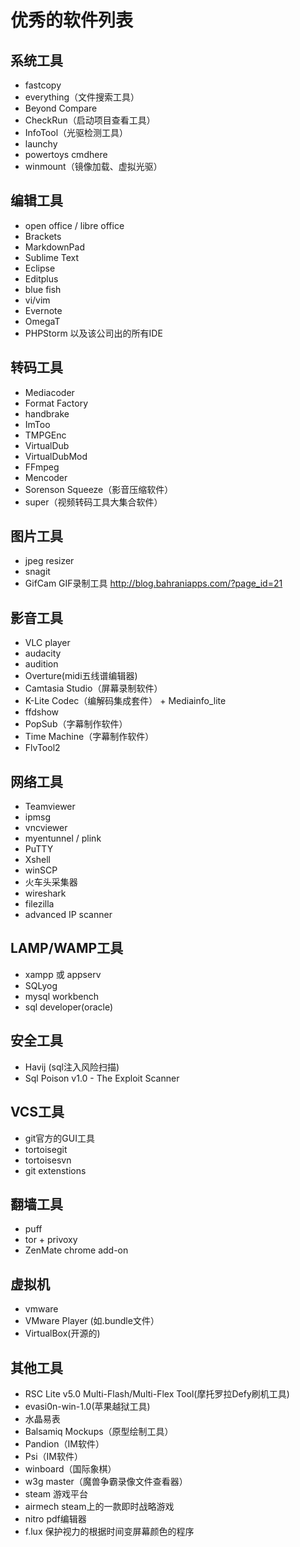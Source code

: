 # 优秀的软件列表 #

## 系统工具 ##
- fastcopy
- everything（文件搜索工具）
- Beyond Compare
- CheckRun（启动项目查看工具）
- InfoTool（光驱检测工具）
- launchy
- powertoys cmdhere
- winmount（镜像加载、虚拟光驱）

## 编辑工具 ##
- open office / libre office
- Brackets
- MarkdownPad
- Sublime Text
- Eclipse
- Editplus
- blue fish
- vi/vim
- Evernote
- OmegaT
- PHPStorm 以及该公司出的所有IDE

## 转码工具 ##
- Mediacoder
- Format Factory
- handbrake
- ImToo
- TMPGEnc
- VirtualDub
- VirtualDubMod
- FFmpeg
- Mencoder
- Sorenson Squeeze（影音压缩软件）
- super（视频转码工具大集合软件）

## 图片工具 ##
- jpeg resizer
- snagit
- GifCam GIF录制工具 http://blog.bahraniapps.com/?page_id=21

## 影音工具 ##
- VLC player
- audacity 
- audition
- Overture(midi五线谱编辑器)
- Camtasia Studio（屏幕录制软件）
- K-Lite Codec（编解码集成套件） + Mediainfo_lite
- ffdshow
- PopSub（字幕制作软件）
- Time Machine（字幕制作软件）
- FlvTool2


## 网络工具 ##
- Teamviewer
- ipmsg
- vncviewer
- myentunnel / plink
- PuTTY
- Xshell
- winSCP
- 火车头采集器
- wireshark
- filezilla
- advanced IP scanner

## LAMP/WAMP工具 ##
- xampp 或 appserv
- SQLyog
- mysql workbench
- sql developer(oracle)

## 安全工具 ##
- Havij (sql注入风险扫描)
- Sql Poison v1.0 - The Exploit Scanner


## VCS工具 ##
- git官方的GUI工具
- tortoisegit
- tortoisesvn
- git extenstions

## 翻墙工具 ##
- puff
- tor + privoxy
- ZenMate chrome add-on

## 虚拟机 ##
- vmware
- VMware Player (如.bundle文件）
- VirtualBox(开源的)

## 其他工具 ##
- RSC Lite v5.0 Multi-Flash/Multi-Flex Tool(摩托罗拉Defy刷机工具)
- evasi0n-win-1.0(苹果越狱工具)
- 水晶易表
- Balsamiq Mockups（原型绘制工具）
- Pandion（IM软件）
- Psi（IM软件）
- winboard（国际象棋）
- w3g master（魔兽争霸录像文件查看器）
- steam 游戏平台
- airmech steam上的一款即时战略游戏
- nitro pdf编辑器
- f.lux 保护视力的根据时间变屏幕颜色的程序

